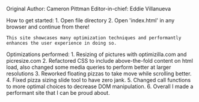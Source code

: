Original Author: Cameron Pittman
Editor-in-chief: Eddie Villanueva

How to get started:
	1. Open file directory
	2. Open 'index.html' in any browser and continue from there!

	This site showcases many optimization techniques and performantly enhances the user experience in doing so.

Optimizations performed:
	1. Resizing of pictures with optimizilla.com and picresize.com
	2. Refactored CSS to include above-the-fold content on html load, also changed some media queries to perform better at larger resolutions
	3. Reworked floating pizzas to take move while scrolling better.
	4. Fixed pizza sizing slide tool to have zero jank.
	5. Changed call functions to more optimal choices to decrease DOM manipulation.
	6. Overall I made a performant site that I can be proud about.